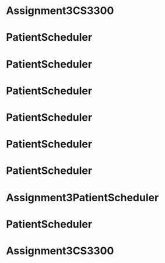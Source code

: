 # Assignment3CS3300
# PatientScheduler
# PatientScheduler
# PatientScheduler
# PatientScheduler
# PatientScheduler
# PatientScheduler
# Assignment3PatientScheduler
# PatientScheduler
# Assignment3CS3300
